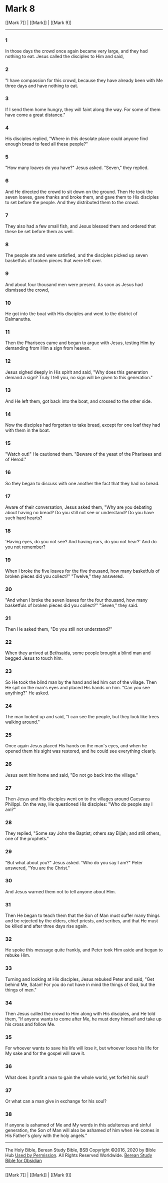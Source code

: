 # Mark 8

[[Mark 7]] | [[Mark]] | [[Mark 9]]

---

### 1
In those days the crowd once again became very large, and they had nothing to eat. Jesus called the disciples to Him and said,

### 2
"I have compassion for this crowd, because they have already been with Me three days and have nothing to eat.

### 3
If I send them home hungry, they will faint along the way. For some of them have come a great distance."

### 4
His disciples replied, "Where in this desolate place could anyone find enough bread to feed all these people?"

### 5
"How many loaves do you have?" Jesus asked. "Seven," they replied.

### 6
And He directed the crowd to sit down on the ground. Then He took the seven loaves, gave thanks and broke them, and gave them to His disciples to set before the people. And they distributed them to the crowd.

### 7
They also had a few small fish, and Jesus blessed them and ordered that these be set before them as well.

### 8
The people ate and were satisfied, and the disciples picked up seven basketfuls of broken pieces that were left over.

### 9
And about four thousand men were present. As soon as Jesus had dismissed the crowd,

### 10
He got into the boat with His disciples and went to the district of Dalmanutha.

### 11
Then the Pharisees came and began to argue with Jesus, testing Him by demanding from Him a sign from heaven.

### 12
Jesus sighed deeply in His spirit and said, "Why does this generation demand a sign? Truly I tell you, no sign will be given to this generation."

### 13
And He left them, got back into the boat, and crossed to the other side.

### 14
Now the disciples had forgotten to take bread, except for one loaf they had with them in the boat.

### 15
"Watch out!" He cautioned them. "Beware of the yeast of the Pharisees and of Herod."

### 16
So they began to discuss with one another the fact that they had no bread.

### 17
Aware of their conversation, Jesus asked them, "Why are you debating about having no bread? Do you still not see or understand? Do you have such hard hearts?

### 18
'Having eyes, do you not see? And having ears, do you not hear?' And do you not remember?

### 19
When I broke the five loaves for the five thousand, how many basketfuls of broken pieces did you collect?" "Twelve," they answered.

### 20
"And when I broke the seven loaves for the four thousand, how many basketfuls of broken pieces did you collect?" "Seven," they said.

### 21
Then He asked them, "Do you still not understand?"

### 22
When they arrived at Bethsaida, some people brought a blind man and begged Jesus to touch him.

### 23
So He took the blind man by the hand and led him out of the village. Then He spit on the man's eyes and placed His hands on him. "Can you see anything?" He asked.

### 24
The man looked up and said, "I can see the people, but they look like trees walking around."

### 25
Once again Jesus placed His hands on the man's eyes, and when he opened them his sight was restored, and he could see everything clearly.

### 26
Jesus sent him home and said, "Do not go back into the village."

### 27
Then Jesus and His disciples went on to the villages around Caesarea Philippi. On the way, He questioned His disciples: "Who do people say I am?"

### 28
They replied, "Some say John the Baptist; others say Elijah; and still others, one of the prophets."

### 29
"But what about you?" Jesus asked. "Who do you say I am?" Peter answered, "You are the Christ."

### 30
And Jesus warned them not to tell anyone about Him.

### 31
Then He began to teach them that the Son of Man must suffer many things and be rejected by the elders, chief priests, and scribes, and that He must be killed and after three days rise again.

### 32
He spoke this message quite frankly, and Peter took Him aside and began to rebuke Him.

### 33
Turning and looking at His disciples, Jesus rebuked Peter and said, "Get behind Me, Satan! For you do not have in mind the things of God, but the things of men."

### 34
Then Jesus called the crowd to Him along with His disciples, and He told them, "If anyone wants to come after Me, he must deny himself and take up his cross and follow Me.

### 35
For whoever wants to save his life will lose it, but whoever loses his life for My sake and for the gospel will save it.

### 36
What does it profit a man to gain the whole world, yet forfeit his soul?

### 37
Or what can a man give in exchange for his soul?

### 38
If anyone is ashamed of Me and My words in this adulterous and sinful generation, the Son of Man will also be ashamed of him when He comes in His Father's glory with the holy angels."

---

The Holy Bible, Berean Study Bible, BSB
Copyright ©2016, 2020 by Bible Hub
[Used by Permission](https://berean.bible/terms.htm). All Rights Reserved Worldwide.
[Berean Study Bible for Obsidian](https://github.com/gapmiss/berean-study-bible-for-obsidian)

---

[[Mark 7]] | [[Mark]] | [[Mark 9]]

